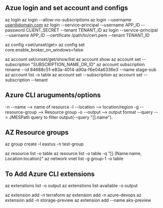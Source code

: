 ## Azue login and set account and configs
az login 
az login --allow-no-subscriptions
az login --username <user@domain.com>
az login --service-principal --username APP_ID --password CLIENT_SECRET --tenant TENANT_ID
az login --service-principal --username APP_ID --certificate /path/to/cert.pem --tenant  TENANT_ID


az config <set/unset/get>
az config set core.enable_broker_on_windows=false


az account set/unset/get/show/list
az account show 
az account set --subscription "SUBSCRIPTION_NAME_OR_ID"
az account subscription rename --id 84688c51-e83a-4014-a90a-f6e04a6336e3 --name stage-sub
az account list -o table 
az account set --subscription <subscription-id> 
az account set --subscription <subscription-id-or-name> --tenant <tenant-id>




## Azure CLI aruguments/options 
-n --name --> name of resource
-l --location  --> location/region
-g --resource-group --> Resource group 
-o --output  --> output format
--query   --> JMESPath query to filter output(--query "[].name").


## AZ Resource groups 
az group create -l eastus -n test-group 

az resource list -o table 
az resource list -o table -q "[].{Name:name, Location:location}"
az network vnet list -g group-1 -o table




## To Add Azure CLI extensions 
az extenstions list -o output
az extenstions list-available -o output 

az extension add -n terraform
az extension add -n azure-devops
az extension add -n storage-preview
az extension add --name aks-preview
